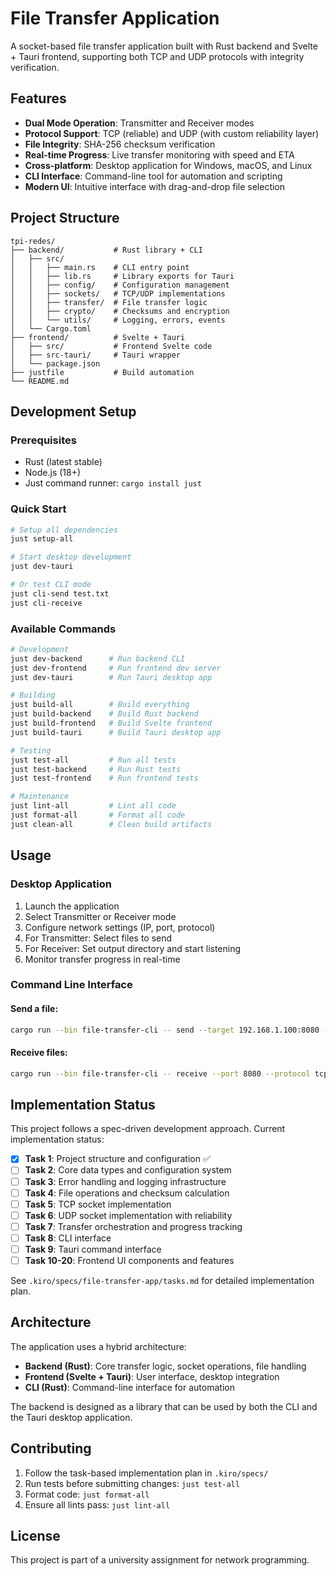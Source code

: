 # File Transfer Application

A socket-based file transfer application built with Rust backend and Svelte + Tauri frontend, supporting both TCP and UDP protocols with integrity verification.

## Features

- **Dual Mode Operation**: Transmitter and Receiver modes
- **Protocol Support**: TCP (reliable) and UDP (with custom reliability layer)
- **File Integrity**: SHA-256 checksum verification
- **Real-time Progress**: Live transfer monitoring with speed and ETA
- **Cross-platform**: Desktop application for Windows, macOS, and Linux
- **CLI Interface**: Command-line tool for automation and scripting
- **Modern UI**: Intuitive interface with drag-and-drop file selection

## Project Structure

```
tpi-redes/
├── backend/           # Rust library + CLI
│   ├── src/
│   │   ├── main.rs    # CLI entry point
│   │   ├── lib.rs     # Library exports for Tauri
│   │   ├── config/    # Configuration management
│   │   ├── sockets/   # TCP/UDP implementations
│   │   ├── transfer/  # File transfer logic
│   │   ├── crypto/    # Checksums and encryption
│   │   └── utils/     # Logging, errors, events
│   └── Cargo.toml
├── frontend/          # Svelte + Tauri
│   ├── src/           # Frontend Svelte code
│   ├── src-tauri/     # Tauri wrapper
│   └── package.json
├── justfile           # Build automation
└── README.md
```

## Development Setup

### Prerequisites

- Rust (latest stable)
- Node.js (18+)
- Just command runner: `cargo install just`

### Quick Start

```bash
# Setup all dependencies
just setup-all

# Start desktop development
just dev-tauri

# Or test CLI mode
just cli-send test.txt
just cli-receive
```

### Available Commands

```bash
# Development
just dev-backend      # Run backend CLI
just dev-frontend     # Run frontend dev server
just dev-tauri        # Run Tauri desktop app

# Building
just build-all        # Build everything
just build-backend    # Build Rust backend
just build-frontend   # Build Svelte frontend
just build-tauri      # Build Tauri desktop app

# Testing
just test-all         # Run all tests
just test-backend     # Run Rust tests
just test-frontend    # Run frontend tests

# Maintenance
just lint-all         # Lint all code
just format-all       # Format all code
just clean-all        # Clean build artifacts
```

## Usage

### Desktop Application

1. Launch the application
2. Select Transmitter or Receiver mode
3. Configure network settings (IP, port, protocol)
4. For Transmitter: Select files to send
5. For Receiver: Set output directory and start listening
6. Monitor transfer progress in real-time

### Command Line Interface

#### Send a file:
```bash
cargo run --bin file-transfer-cli -- send --target 192.168.1.100:8080 --protocol tcp myfile.txt
```

#### Receive files:
```bash
cargo run --bin file-transfer-cli -- receive --port 8080 --protocol tcp --output ./downloads
```

## Implementation Status

This project follows a spec-driven development approach. Current implementation status:

- [x] **Task 1**: Project structure and configuration ✅
- [ ] **Task 2**: Core data types and configuration system
- [ ] **Task 3**: Error handling and logging infrastructure
- [ ] **Task 4**: File operations and checksum calculation
- [ ] **Task 5**: TCP socket implementation
- [ ] **Task 6**: UDP socket implementation with reliability
- [ ] **Task 7**: Transfer orchestration and progress tracking
- [ ] **Task 8**: CLI interface
- [ ] **Task 9**: Tauri command interface
- [ ] **Task 10-20**: Frontend UI components and features

See `.kiro/specs/file-transfer-app/tasks.md` for detailed implementation plan.

## Architecture

The application uses a hybrid architecture:

- **Backend (Rust)**: Core transfer logic, socket operations, file handling
- **Frontend (Svelte + Tauri)**: User interface, desktop integration
- **CLI (Rust)**: Command-line interface for automation

The backend is designed as a library that can be used by both the CLI and the Tauri desktop application.

## Contributing

1. Follow the task-based implementation plan in `.kiro/specs/`
2. Run tests before submitting changes: `just test-all`
3. Format code: `just format-all`
4. Ensure all lints pass: `just lint-all`

## License

This project is part of a university assignment for network programming.